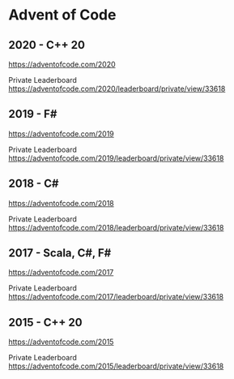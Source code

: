 # Advent of Code
## 2020 - C++ 20
https://adventofcode.com/2020

Private Leaderboard
https://adventofcode.com/2020/leaderboard/private/view/33618

## 2019 - F#
https://adventofcode.com/2019

Private Leaderboard
https://adventofcode.com/2019/leaderboard/private/view/33618

## 2018 - C#
https://adventofcode.com/2018

Private Leaderboard
https://adventofcode.com/2018/leaderboard/private/view/33618

## 2017 - Scala, C#, F#
https://adventofcode.com/2017

Private Leaderboard
https://adventofcode.com/2017/leaderboard/private/view/33618

## 2015 - C++ 20
https://adventofcode.com/2015

Private Leaderboard
https://adventofcode.com/2015/leaderboard/private/view/33618